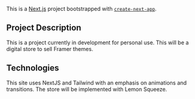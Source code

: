 This is a [Next.js](https://nextjs.org/) project bootstrapped with [`create-next-app`](https://github.com/vercel/next.js/tree/canary/packages/create-next-app).

## Project Description

This is a project currently in development for personal use. This will be a digital store to sell Framer themes.

## Technologies 

This site uses NextJS and Tailwind with an emphasis on animations and transitions. The store will be implemented with Lemon Squeeze.

